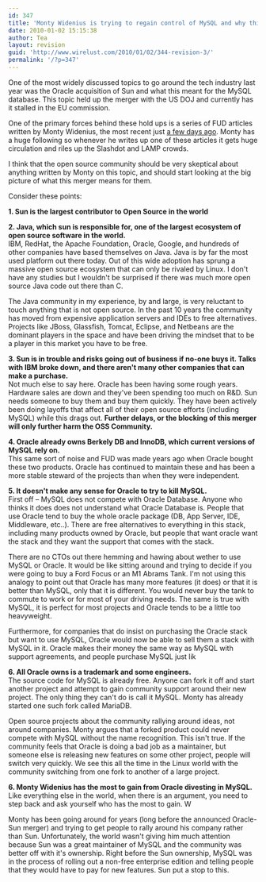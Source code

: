 ```yaml
---
id: 347
title: 'Monty Widenius is trying to regain control of MySQL and why this is bad for OSS'
date: 2010-01-02 15:15:38
author: Tea
layout: revision
guid: 'http://www.wirelust.com/2010/01/02/344-revision-3/'
permalink: '/?p=347'
---
```


One of the most widely discussed topics to go around the tech industry last year was the Oracle acquisition of Sun and what this meant for the MySQL database. This topic held up the merger with the US DOJ and currently has it stalled in the EU commission.

One of the primary forces behind these hold ups is a series of FUD articles written by Monty Widenius, the most recent just [a few days ago](http://monty-says.blogspot.com/2009/12/help-keep-internet-free.html). Monty has a huge following so whenever he writes up one of these articles it gets huge circulation and riles up the Slashdot and LAMP crowds.

I think that the open source community should be very skeptical about anything written by Monty on this topic, and should start looking at the big picture of what this merger means for them.

Consider these points:

**1. Sun is the largest contributor to Open Source in the world**

**2. Java, which sun is responsible for, one of the largest ecosystem of open source software in the world.**  
IBM, RedHat, the Apache Foundation, Oracle, Google, and hundreds of other companies have based themselves on Java. Java is by far the most used platform out there today. Out of this wide adoption has sprung a massive open source ecosystem that can only be rivaled by Linux. I don't have any studies but I wouldn't be surprised if there was much more open source Java code out there than C.

The Java community in my experience, by and large, is very reluctant to touch anything that is not open source. In the past 10 years the community has moved from expensive application servers and IDEs to free alternatives. Projects like JBoss, Glassfish, Tomcat, Eclipse, and Netbeans are the dominant players in the space and have been driving the mindset that to be a player in this market you have to be free.

**3. Sun is in trouble and risks going out of business if no-one buys it. Talks with IBM broke down, and there aren't many other companies that can make a purchase.**  
Not much else to say here. Oracle has been having some rough years. Hardware sales are down and they've been spending too much on R&amp;D. Sun needs someone to buy them and buy them quickly. They have been actively been doing layoffs that affect all of their open source efforts (including MySQL) while this drags out. **Further delays, or the blocking of this merger will only further harm the OSS Community.**

**4. Oracle already owns Berkely DB and InnoDB, which current versions of MySQL rely on.**  
This same sort of noise and FUD was made years ago when Oracle bought these two products. Oracle has continued to maintain these and has been a more stable steward of the projects than when they were independent.

**5. It doesn't make any sense for Oracle to try to kill MySQL.**  
First off – MySQL does not compete with Oracle Database. Anyone who thinks it does does not understand what Oracle Database is. People that use Oracle tend to buy the whole oracle package (DB, App Server, IDE, Middleware, etc..). There are free alternatives to everything in this stack, including many products owned by Oracle, but people that want oracle want the stack and they want the support that comes with the stack.

There are no CTOs out there hemming and hawing about wether to use MySQL or Oracle. It would be like sitting around and trying to decide if you were going to buy a Ford Focus or an M1 Abrams Tank. I'm not using this analogy to point out that Oracle has many more features (it does) or that it is better than MySQL, only that it is different. You would never buy the tank to commute to work or for most of your driving needs. The same is true with MySQL, it is perfect for most projects and Oracle tends to be a little too heavyweight.

Furthermore, for companies that do insist on purchasing the Oracle stack but want to use MySQL, Oracle would now be able to sell them a stack with MySQL in it. Oracle makes their money the same way as MySQL with support agreements, and people purchase MySQL just lik

**6. All Oracle owns is a trademark and some engineers.**  
The source code for MySQL is already free. Anyone can fork it off and start another project and attempt to gain community support around their new project. The only thing they can't do is call it MySQL. Monty has already started one such fork called MariaDB.

Open source projects about the community rallying around ideas, not around companies. Monty argues that a forked product could never compete with MySQL without the name recognition. This isn't true. If the community feels that Oracle is doing a bad job as a maintainer, but someone else is releasing new features on some other project, people will switch very quickly. We see this all the time in the Linux world with the community switching from one fork to another of a large project.

**6. Monty Widenius has the most to gain from Oracle divesting in MySQL.**  
Like everything else in the world, when there is an argument, you need to step back and ask yourself who has the most to gain. W

Monty has been going around for years (long before the announced Oracle-Sun merger) and trying to get people to rally around his company rather than Sun. Unfortunately, the world wasn't giving him much attention because Sun was a great maintainer of MySQL and the community was better off with it's ownership. Right before the Sun ownership, MySQL was in the process of rolling out a non-free enterprise edition and telling people that they would have to pay for new features. Sun put a stop to this.